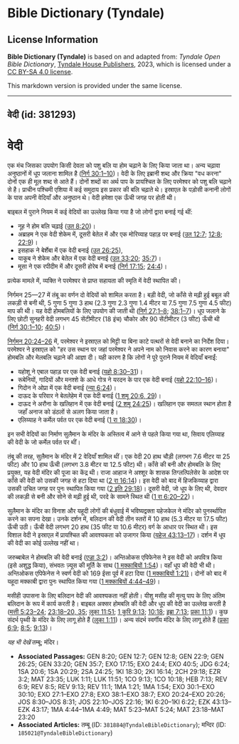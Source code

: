 # Bible Dictionary (Tyndale)

## License Information

**Bible Dictionary (Tyndale)** is based on and adapted from: _Tyndale Open Bible Dictionary_, [Tyndale House Publishers](https://tyndaleopenresources.com/), 2023, which is licensed under a [CC BY-SA 4.0 license](https://creativecommons.org/licenses/by-sa/4.0/legalcode.en).

This markdown version is provided under the same license.



--------------------------------

## वेदी (id: 381293)

वेदी
====

एक मंच जिसका उपयोग किसी देवता को पशु बलि या होम चढ़ाने के लिए किया जाता था। अन्य चढ़ावा अनुष्ठानों में धूप जलाना शामिल है ([निर्ग 30:1–10](https://ref.ly/Exod30:1-Exod30:10))। वेदी के लिए इब्रानी शब्द और क्रिया "वध करना" दोनों एक ही मूल शब्द से आते हैं। दोनों शब्दों का अर्थ पाप के प्रायश्चित के लिए परमेश्वर को पशु बलि चढ़ाने से है। प्राचीन पश्चिमी एशिया में कई समुदाय इस प्रकार की बलि चढ़ाते थे। इस्राएल के पड़ोसी कनानी लोगों के पास अपनी वेदियाँ और अनुष्ठान थे। वेदी हमेशा एक ऊँची जगह पर होती थी।

बाइबल में पुराने नियम में कई वेदियों का उल्लेख किया गया है जो लोगों द्वारा बनाई गई थीं:

* नूह ने होम बलि चढ़ाई ([उत 8:20](https://ref.ly/Gen8:20))।
* अब्राहम ने एक वेदी शेकेम में, दूसरी बेतेल में और एक मोरिय्याह पहाड़ पर बनाई ([उत 12:7](https://ref.ly/Gen12:7); [12:8](https://ref.ly/Gen12:8); [22:9](https://ref.ly/Gen22:9))।
* इसहाक ने बेर्शेबा में एक वेदी बनाई ([उत 26:25](https://ref.ly/Gen26:25)),
* याकूब ने शेकेम और बेतेल में एक वेदी बनाई ([उत 33:20](https://ref.ly/Gen33:20); [35:7](https://ref.ly/Gen35:7))।
* मूसा ने एक रपीदीम में और दूसरी होरेब में बनाई ([निर्ग 17:15](https://ref.ly/Exod17:15); [24:4](https://ref.ly/Exod24:4))।

प्रत्येक मामले में, व्यक्ति ने परमेश्वर से प्राप्त सहायता की स्मृति में वेदी स्थापित की।

निर्गमन 25—27 में तंबू का वर्णन दो वेदियों को शामिल करता है। बड़ी वेदी, जो काँसे से मढ़ी हुई बबूल की लकड़ी से बनी थी, 5 गुणा 5 गुणा 3 हाथ (2\.3 गुणा 2\.3 गुणा 1\.4 मीटर या 7\.5 गुणा 7\.5 गुणा 4\.5 फीट) माप की थी। यह वेदी होमबलियों के लिए उपयोग की जाती थी ([निर्ग 27:1–8](https://ref.ly/Exod27:1-Exod27:8); [38:1–7](https://ref.ly/Exod38:1-Exod38:7))। धूप जलाने के लिए छोटी सुनहरी वेदी लगभग 45 सेंटीमीटर (18 इंच) चौकोर और 90 सेंटीमीटर (3 फीट) ऊँची थी ([निर्ग 30:1–10](https://ref.ly/Exod30:1-Exod30:10); [40:5](https://ref.ly/Exod40:5))।

[निर्गमन 20:24–26](https://ref.ly/Exod20:24-Exod20:26) में, परमेश्वर ने इस्राएल को मिट्टी या बिना काटे पत्थरों से वेदी बनाने का निर्देश दिया। परमेश्वर ने इस्राएल को "हर उस स्थान पर जहां परमेश्वर ने अपने नाम को निवास करने का कारण बनाया" होमबलि और मेलबलि चढ़ाने की आज्ञा दी। यही कारण है कि लोगों ने पूरे पुराने नियम में वेदियाँ बनाईं:

* यहोशू ने एबाल पहाड़ पर एक वेदी बनाई ([यहो 8:30–31](https://ref.ly/Josh8:30-Josh8:31))।
* रूबेनियों, गादियों और मनश्शे के आधे गोत्र ने यरदन के पार एक वेदी बनाई ([यहो 22:10–16](https://ref.ly/Josh22:10-Josh22:16))।
* गिदोन ने ओप्रा में एक वेदी बनाई ([न्या 6:24](https://ref.ly/Judg6:24))।
* दाऊद के परिवार ने बेतलेहेम में एक वेदी बनाई ([1 शमू 20:6, 29](https://ref.ly/1Sam20:6,1Sam20:29))।
* दाऊद ने अरौना के खलिहान में एक वेदी बनाई ([2 शमू 24:25](https://ref.ly/2Sam24:25))। खलिहान एक समतल स्थान होता है जहाँ अनाज को डंठलों से अलग किया जाता है।
* एलिय्याह ने कर्मेल पर्वत पर एक वेदी बनाई ([1 रा 18:30](https://ref.ly/1Kgs18:30))।

इन सभी वेदियों का निर्माण सुलैमान के मंदिर के अस्तित्व में आने से पहले किया गया था, सिवाय एलिय्याह की वेदी के जो कर्मेल पर्वत पर थीं।

तंबू की तरह, सुलैमान के मंदिर में 2 वेदियाँ शामिल थीं। एक वेदी 20 हाथ चौड़ी (लगभग 7\.6 मीटर या 25 फीट) और 10 हाथ ऊँची (लगभग 3\.8 मीटर या 12\.5 फीट) थी। काँसे की बनी और होमबलि के लिए प्रयुक्त, यह वेदी मंदिर की पूजा का केंद्र थी। राजा आहाज ने अश्शूर के शासक तिग्लत्पिलेसेर के आदेश पर काँसे की वेदी को उसकी जगह से हटा दिया था ([2 रा 16:14](https://ref.ly/2Kgs16:14))। इस वेदी को बाद में हिजकिय्याह द्वारा उसकी उचित जगह पर पुनः स्थापित किया गया ([2 इति 29:18](https://ref.ly/2Chr29:18))। दूसरी वेदी, जो धूप के लिए थी, देवदार की लकड़ी से बनी और सोने से मढ़ी हुई थी, परदे के सामने स्थित थी ([1 रा 6:20–22](https://ref.ly/1Kgs6:20-1Kgs6:22))।

सुलैमान के मंदिर का विनाश और यहूदी लोगों की बंधुवाई में भविष्यद्वक्ता यहेजकेल ने मंदिर को पुनर्स्थापित करने का सपना देखा। उनके दर्शन में, बलिदान की वेदी तीन स्तरों में 10 हाथ (5\.3 मीटर या 17\.5 फीट) ऊँची उठी। ऊँची वेदी लगभग 20 हाथ (35 फीट या 10\.6 मीटर) वर्ग के आधार पर स्थित थी। इस विशाल वेदी ने इस्राएल में प्रायश्चित की आवश्यकता को उजागर किया ([यहेज 43:13–17](https://ref.ly/Ezek43:13-Ezek43:17))। दर्शन में धूप की वेदी का कोई उल्लेख नहीं था।

जरुब्बाबेल ने होमबलि की वेदी बनाई ([एज्रा 3:2](https://ref.ly/Ezra3:2))। अन्तिओकस एपिफेनेस ने इस वेदी को अपवित्र किया (इसे अशुद्ध किया), संभवतः ज़्यूस की मूर्ति के साथ ([1 मक्काबियों 1:54](https://ref.ly/1Macc1:54))। वहाँ धूप की वेदी भी थी। अन्तिओकस एपिफेनेस ने स्वर्ण वेदी को 169 ईसा पूर्व में हटा दिया ([1 मक्काबियों 1:21\)](https://ref.ly/1Macc1:21)। दोनों को बाद में यहूदा मक्काबी द्वारा पुनः स्थापित किया गया ([1 मक्काबियों 4:44–49](https://ref.ly/1Macc4:44-1Macc4:49))।

मसीही उपासना के लिए बलिदान वेदी की आवश्यकता नहीं होती। यीशु मसीह की मृत्यु पाप के लिए अंतिम बलिदान के रूप में कार्य करती है। बाइबल अक्सर होमबलि की वेदी और धूप की वेदी का उल्लेख करती है ([मत्ती 5:23–24](https://ref.ly/Matt5:23-Matt5:24); [23:18–20, 35](https://ref.ly/Matt23:18-Matt23:20); [लूका 11:51](https://ref.ly/Luke11:51); [1 कुरि 9:13](https://ref.ly/1Cor9:13); [10:18](https://ref.ly/1Cor10:18); [इब्रा 7:13](https://ref.ly/Heb7:13); [प्रका 11:1](https://ref.ly/Rev11:1))। कुछ संदर्भ पृथ्वी के मंदिर के लिए लागू होते हैं ([लूका 1:11](https://ref.ly/Luke1:11))। अन्य संदर्भ स्वर्गीय मंदिर के लिए लागू होते हैं ([प्रका 6:9](https://ref.ly/Rev6:9); [8:5](https://ref.ly/Rev8:5); [9:13](https://ref.ly/Rev9:13))।

*यह भी देखें* तम्बू; मंदिर।

* **Associated Passages:** GEN 8:20; GEN 12:7; GEN 12:8; GEN 22:9; GEN 26:25; GEN 33:20; GEN 35:7; EXO 17:15; EXO 24:4; EXO 40:5; JDG 6:24; 1SA 20:6; 1SA 20:29; 2SA 24:25; 1KI 18:30; 2KI 16:14; 2CH 29:18; EZR 3:2; MAT 23:35; LUK 1:11; LUK 11:51; 1CO 9:13; 1CO 10:18; HEB 7:13; REV 6:9; REV 8:5; REV 9:13; REV 11:1; 1MA 1:21; 1MA 1:54; EXO 30:1–EXO 30:10; EXO 27:1–EXO 27:8; EXO 38:1–EXO 38:7; EXO 20:24–EXO 20:26; JOS 8:30–JOS 8:31; JOS 22:10–JOS 22:16; 1KI 6:20–1KI 6:22; EZK 43:13–EZK 43:17; 1MA 4:44–1MA 4:49; MAT 5:23–MAT 5:24; MAT 23:18–MAT 23:20
* **Associated Articles:** तम्बू (ID: `381884@TyndaleBibleDictionary`); मन्दिर (ID: `185021@TyndaleBibleDictionary`)

